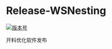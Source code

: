 # Release-WSNesting

[![版本号](https://img.shields.io/badge/release-2.2.0.10-blue.svg?style=flat-square)](https://github.com/WangShiSoftware/Release-WSNesting/releases)

开料优化软件发布
